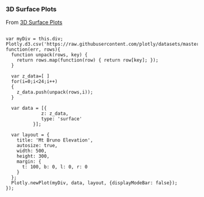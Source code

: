 ### 3D Surface Plots

From [3D Surface Plots](https://plot.ly/javascript/3d-surface-plots/)


```plotly/playable

var myDiv = this.div;
Plotly.d3.csv('https://raw.githubusercontent.com/plotly/datasets/master/api_docs/mt_bruno_elevation.csv', function(err, rows){
  function unpack(rows, key) {
    return rows.map(function(row) { return row[key]; });
  }

  var z_data=[ ]
  for(i=0;i<24;i++)
  {
    z_data.push(unpack(rows,i));
  }

  var data = [{
             z: z_data,
             type: 'surface'
          }];

  var layout = {
    title: 'Mt Bruno Elevation',
    autosize: true,
    width: 500,
    height: 300,
    margin: {
      t: 100, b: 0, l: 0, r: 0
    }
  };
  Plotly.newPlot(myDiv, data, layout, {displayModeBar: false});
});


```